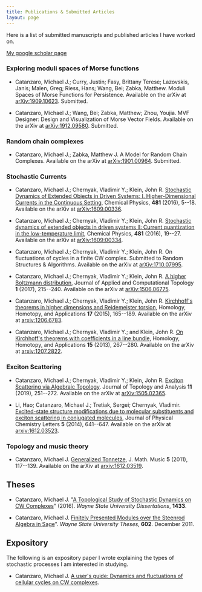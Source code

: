```yaml
---
title: Publications & Submitted Articles
layout: page
---
```


Here is a list of submitted manuscripts and published articles I have worked on.

[My google scholar page](https://scholar.google.com/citations?user=crt4Cl8AAAAJ&hl=en)

### Exploring moduli spaces of Morse functions
* Catanzaro, Michael J.; Curry, Justin; Fasy, Brittany Terese; Lazovskis, Janis; Malen, Greg; Riess, Hans; Wang, Bei; Zabka, Matthew.  Moduli Spaces of Morse Functions for Persistence. Available on the arXiv at [arXiv:1909.10623](https://arxiv.org/abs/1909.10623). Submitted.

*  Catanzaro, Michael J.; Wang, Bei; Zabka, Matthew; Zhou, Youjia. MVF Designer: Design and Visualization of Morse Vector Fields. Available on the arXiv at [arXiv:1912.09580](https://arxiv.org/abs/1912.09580). Submitted.

### Random chain complexes 

* Catanzaro, Michael J.; Zabka, Matthew J. A Model for Random Chain Complexes. Available on the arXiv at [arXiv:1901.00964](https://arxiv.org/abs/1901.00964). Submitted.

### Stochastic Currents
* Catanzaro, Michael J.; Chernyak, Vladimir Y.; Klein, John R. [Stochastic Dynamics of Extended Objects in Driven Systems: I. Higher-Dimensional Currents in the Continuous Setting](https://doi.org/10.1016/j.chemphys.2016.08.021), Chemical Physics, **481** (2016), 5--18. Available on the arXiv at [arXiv:1609.00336](https://arxiv.org/abs/1609.00336).

* Catanzaro, Michael J.; Chernyak, Vladimir Y.; Klein, John R. [Stochastic dynamics of extended objects in driven systems II: Current quantization in the low-temperature limit](https://doi.org/10.1016/j.chemphys.2016.08.021), Chemical Physics, **481** (2016), 19--27. Available on the arXiv at [arXiv:1609:00334](https://arxiv.org/abs/1609.00334).

* Catanzaro, Michael J.; Chernyak, Vladimir Y.; Klein, John R.  On fluctuations of cycles in a finite CW complex. Submitted to Random Structures & Algorithms.  Available on the arXiv at [arXiv:1710.07995](https://arxiv.org/abs/1710.07995).

* Catanzaro, Michael J.; Chernyak, Vladimir Y.; Klein, John R. [A higher Boltzmann distribution](https://doi.org/10.1007/s41468-017-0006-9), Journal of Applied and Computational Topology **1** (2017), 215--240. Available on the arXiv at [arXiv:1506.06775](http://arxiv.org/abs/1506.06775).

* Catanzaro, Michael J.; Chernyak, Vladimir Y.; Klein, John R.  [Kirchhoff's theorems in higher dimensions and Reidemeister torsion](http://dx.doi.org/10.4310/HHA.2015.v17.n1.a8), Homology, Homotopy, and Applications **17** (2015), 165--189. Available on the arXiv at [arxiv:1206.6783](https://arxiv.org/abs/1206.6783).

* Catanzaro, Michael J.; Chernyak, Vladimir Y.; and Klein, John R. [On Kirchhoff's theorems with coefficients in a line bundle](http://dx.doi.org/10.4310/HHA.2013.v15.n2.a16), Homology, Homotopy, and Applications **15** (2013), 267--280. Available on the arXiv at [arxiv:1207.2822](https://arxiv.org/abs/1207.2822).

### Exciton Scattering
* Catanzaro, Michael J.; Chernyak, Vladimir Y.; Klein, John R. [Exciton Scattering via Algebraic Topology](https://doi.org/10.1142/S1793525319500110). Journal of Topology and Analysis **11** (2019), 251--272. Available on the arXiv at [arXiv:1505.02365](http://arxiv.org/abs/1505.02365).

* Li, Hao; Catanzaro, Michael J.; Tretiak, Sergei; Chernyak, Vladimir. [Excited-state structure modifications due to molecular substituents and exciton scattering in conjugated molecules](https://dx.doi.org/10.1021/jz4027198), Journal of Physical Chemistry Letters **5** (2014), 641--647. Available on the arXiv at [arxiv:1612.03523](https://arxiv.org/abs/1612.03523).

### Topology and music theory
* Catanzaro, Michael J. [Generalized Tonnetze](http://dx.doi.org/10.1080/17459737.2011.614448), J. Math. Music **5** (2011), 117--139. Available on the arXiv at [arxiv:1612.03519](https://arxiv.org/abs/1612.03519).

## Theses
* Catanzaro, Michael J. "[A Topological Study of Stochastic Dynamics on CW Complexes](http://digitalcommons.wayne.edu/oa_dissertations/1433/)" (2016). *Wayne State University Dissertations*, **1433**.

* Catanzaro, Michael J. [Finitely Presented Modules over the Steenrod Algebra in Sage](https://digitalcommons.wayne.edu/oa_theses/602/)". *Wayne State University Theses*, **602**. December 2011. 

## Expository
The following is an expository paper I wrote explaining the types of stochastic processes I am interested in studying.

* Catanzaro, Michael J. [A user's guide: Dynamics and fluctuations of cellular cycles on CW complexes](https://mathusersguides.com/enchiridion-vol-2-2016-mike-catanzaro/).
